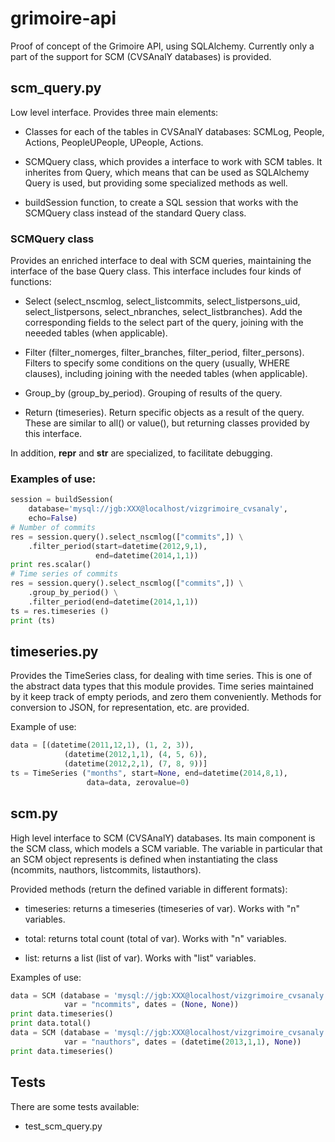 grimoire-api
============

Proof of concept of the Grimoire API, using SQLAlchemy. Currently only a part of the support for SCM (CVSAnalY databases) is provided.

## scm_query.py

Low level interface. Provides three main elements:

* Classes for each of the tables in CVSAnalY databases: SCMLog, People, Actions, PeopleUPeople, UPeople, Actions.

* SCMQuery class, which provides a interface to work with SCM tables. It inherites from Query, which means that can be used as SQLAlchemy Query is used, but providing some specialized methods as well.

* buildSession function, to create a SQL session that works with the SCMQuery class instead of the standard Query class.

### SCMQuery class

Provides an enriched interface to deal with SCM queries, maintaining the interface of the base Query class. This interface includes four kinds of functions:

* Select (select_nscmlog, select_listcommits, select_listpersons_uid, select_listpersons, select_nbranches, select_listbranches). Add the corresponding fields to the select part of the query, joining with the neeeded tables (when applicable).

* Filter (filter_nomerges, filter_branches, filter_period, filter_persons). Filters to specify some conditions on the query (usually, WHERE clauses), including joining with the needed tables (when applicable).

* Group_by (group_by_period). Grouping of results of the query.

* Return (timeseries). Return specific objects as a result of the query. These are similar to all() or value(), but returning classes provided by this interface.

In addition, __repr__ and __str__ are specialized, to facilitate debugging.

### Examples of use:

```python
session = buildSession(
    database='mysql://jgb:XXX@localhost/vizgrimoire_cvsanaly',
    echo=False)
# Number of commits
res = session.query().select_nscmlog(["commits",]) \
    .filter_period(start=datetime(2012,9,1),
                   end=datetime(2014,1,1))
print res.scalar()
# Time series of commits
res = session.query().select_nscmlog(["commits",]) \
    .group_by_period() \
    .filter_period(end=datetime(2014,1,1))
ts = res.timeseries ()
print (ts)
```


## timeseries.py

Provides the TimeSeries class, for dealing with time series. This is one of the abstract data types that this module provides. Time series maintained by it keep track of empty periods, and zero them conveniently. Methods for conversion to JSON, for representation, etc. are provided.

Example of use:

```python
data = [(datetime(2011,12,1), (1, 2, 3)),
            (datetime(2012,1,1), (4, 5, 6)),
            (datetime(2012,2,1), (7, 8, 9))]
ts = TimeSeries ("months", start=None, end=datetime(2014,8,1),
                 data=data, zerovalue=0)
```

## scm.py

High level interface to SCM (CVSAnalY) databases. Its main component is the SCM class, which models a SCM variable. The variable in particular that an SCM object represents is defined when instantiating the class (ncommits, nauthors, listcommits, listauthors).

Provided methods (return the defined variable in different formats):

* timeseries: returns a timeseries (timeseries of var). Works with "n" variables.

* total: returns total count (total of var). Works with "n" variables.

* list: returns a list (list of var). Works with "list" variables.


Examples of use:

```python
data = SCM (database = 'mysql://jgb:XXX@localhost/vizgrimoire_cvsanaly',
            var = "ncommits", dates = (None, None))
print data.timeseries()
print data.total()
data = SCM (database = 'mysql://jgb:XXX@localhost/vizgrimoire_cvsanaly',
            var = "nauthors", dates = (datetime(2013,1,1), None))
print data.timeseries()
```

## Tests

There are some tests available:

* test_scm_query.py

